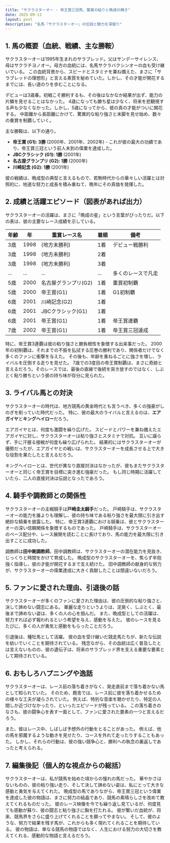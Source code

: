 ```yaml
---
title: "サクラスターオー - 帝王賞三冠馬、驚異の粘りと晩成の輝き"
date: 2025-09-13
layout: post
description: "名馬『サクラスターオー』の伝説と魅力を深堀り"
---
```


## 1. 馬の概要（血統、戦績、主な勝鞍）

サクラスターオーは1995年生まれのサラブレッド。父はサンデーサイレンス、母はサクラチヨノオー。母方の血統には、名馬サクラバクシンオーの血も受け継いでいる。  この血統背景から、スピードとスタミナを兼ね備えた、まさに「サラブレッドの理想形」と言える素質を秘めていた。しかし、その才能が開花するまでには、長い道のりを歩むことになる。

デビューは3歳春。初戦こそ勝利するも、その後はなかなか結果が出ず、能力の片鱗を見せることはなかった。  4歳になっても勝ち星は少なく、将来を悲観視する声も少なくなかった。しかし、5歳になってから、彼の真の才能がついに開花する。  中距離から長距離にかけて、驚異的な粘り強さと末脚を見せ始め、数々の重賞を制覇していく。

主な勝鞍は、以下の通り。

* **帝王賞 (G1): 3勝**  (2000年、2001年、2002年) - これが彼の最大の功績であり、帝王賞三冠という前人未到の偉業を達成した。
* **JBCクラシック (G1): 1勝** (2001年)
* **名古屋グランプリ (G2): 1勝** (2000年)
* **川崎記念 (G2): 1勝** (2001年)


彼の戦績は、晩成型の典型と言えるもので、若駒時代からの華々しい活躍とは対照的に、地道な努力と成長を積み重ねて、晩年にその真価を発揮した。


## 2. 成績と活躍エピソード（図表があれば出力）

サクラスターオーの活躍は、まさに「晩成の星」という言葉がぴったりだ。以下の表は、彼の主要なレース成績を示している。

| 年齢 | 年 | 重賞レース名 | 着順 | 備考 |
|---|---|---|---|---|
| 3歳 | 1998 |  (地方未勝利) | 1着 | デビュー戦勝利 |
| 3歳 | 1998 | (地方未勝利) | 2着 |  |
| 3歳 | 1998 | (地方未勝利) | 3着 |  |
| ... | ... | ... | ... |  多くのレースで凡走 |
| 5歳 | 2000 | 名古屋グランプリ(G2) | 1着 | 重賞初制覇 |
| 5歳 | 2000 | 帝王賞(G1) | 1着 | G1初制覇 |
| 6歳 | 2001 | 川崎記念(G2) | 1着 |  |
| 6歳 | 2001 | JBCクラシック(G1) | 1着 |  |
| 6歳 | 2001 | 帝王賞(G1) | 1着 | 帝王賞連覇 |
| 7歳 | 2002 | 帝王賞(G1) | 1着 | 帝王賞三冠達成 |


特に、帝王賞3連覇は彼の粘り強さと勝負根性を象徴する出来事だった。  2000年の初制覇は、それまでの不振を払拭する圧巻の勝利であり、関係者だけでなく多くのファンに衝撃を与えた。  その後も、年齢を重ねるごとに強さを増し、ライバルを圧倒する走りを見せた。  7歳での3度目の帝王賞制覇は、まさに奇跡と言えるだろう。そのレースでは、最後の直線で後続を突き放すのではなく、しぶとく粘り勝ちという彼の持ち味が存分に見られた。


## 3. ライバル馬との対決

サクラスターオーの時代は、地方競馬の黄金時代とも言うべき、多くの強豪がしのぎを削っていた時代だった。  特に、彼の最大のライバルと言えるのは、**エアガイヤ**と**キングヘイロー**だろう。

エアガイヤとは、何度も激闘を繰り広げた。  スピードとパワーを兼ね備えたエアガイヤに対し、サクラスターオーは粘り強さとスタミナで対抗。  互いに譲らず、手に汗握る接戦が何度も繰り広げられた。  結果的にはサクラスターオーが優勢だったが、エアガイヤとの戦いは、サクラスターオーを成長させる上で大きな役割を果たしたと言えるだろう。

キングヘイローとは、世代が異なり直接対決はなかったが、彼もまたサクラスターオーと同じく帝王賞を目標に突き進む強豪だった。  もし同じ時期に活躍していたら、二人の直接対決は伝説となったであろう。


## 4. 騎手や調教師との関係性

サクラスターオーの主戦騎手は**戸崎圭太騎手**だった。  戸崎騎手は、サクラスターオーの能力を誰よりも理解し、彼の持ち味である粘り強さを最大限に引き出す絶妙な騎乗を披露した。  特に、帝王賞3連覇における騎乗は、彼とサクラスターオーの深い信頼関係を象徴するものであった。  戸崎騎手は、サクラスターオーのペース配分や、レース展開を読むことに長けており、馬の能力を最大限に引き出すことに成功した。

調教師は**田中剛調教師**。田中調教師は、サクラスターオーの潜在能力を見抜き、じっくりと時間をかけて育成した。  晩成型のサクラスターオーを、焦らず辛抱強く指導し、彼の才能が開花するまで支え続けた。  田中調教師の献身的な努力が、サクラスターオーの偉業達成に大きく貢献したことは間違いないだろう。


## 5. ファンに愛された理由、引退後の話

サクラスターオーが多くのファンに愛された理由は、彼の圧倒的な粘り強さと、決して諦めない闘志にある。  華麗な走りというよりは、泥臭く、しぶとく、最後まで諦めない姿は、多くの人の心を掴んだ。  また、晩成型としての活躍は、努力すれば必ず報われるという希望を与え、感動を与えた。  彼のレースを見るたびに、多くの人が勇気と感動をもらったことだろう。

引退後は、種牡馬として活躍。  彼の血を受け継いだ競走馬たちが、新たな伝説を紡いでいくことを期待されている。  残念ながら、その血統は広く普及したとは言えないものの、彼の遺伝子は、将来のサラブレッド界を支える重要な要素として期待されている。


## 6. おもしろハプニングや逸話

サクラスターオーは、レース前の落ち着きがなく、発走直前まで落ち着かない馬として知られていた。  そのため、厩舎では、レース前に彼を落ち着かせるための様々な工夫が凝らされていた。  例えば、特別な音楽を聴かせたり、特定の人間しか近づけなかったり、といったエピソードが残っている。  この落ち着きのなさも、彼の闘争心を表す一面として、ファンに愛された要素の一つと言えるだろう。

また、彼はレース中、しばしば予想外の行動をとることがあった。  例えば、他の馬を邪魔するような動きを見せたり、コースを外れて走ったりすることもあった。  しかし、それらの行動は、彼の強い競争心と、勝利への執念の裏返しであったと考えられる。


## 7. 編集後記（個人的な視点からの総括）

サクラスターオーは、私が競馬を始めた頃からの憧れの馬だった。  華やかさはないものの、彼の粘り強い走り、そして決して諦めない姿は、私にとって大きな感動と勇気を与えてくれた。  晩成型の馬でありながら、帝王賞三冠という偉業を達成した彼の物語は、まさに努力の結晶であり、競馬の素晴らしさを改めて教えてくれるものだった。  彼のレース映像を今でも繰り返し見ているが、何度見ても感動が蘇り、彼の闘志と粘り強さに胸を打たれる。  彼が繋いだ血統が、将来、競馬界をさらに盛り上げてくれることを願ってやまない。  そして、彼のような、努力で結果を残す馬が、これからも多く現れてくれることを期待している。  彼の物語は、単なる競馬の物語ではなく、人生における努力の大切さを教えてくれる、感動的な物語と言えるだろう。
